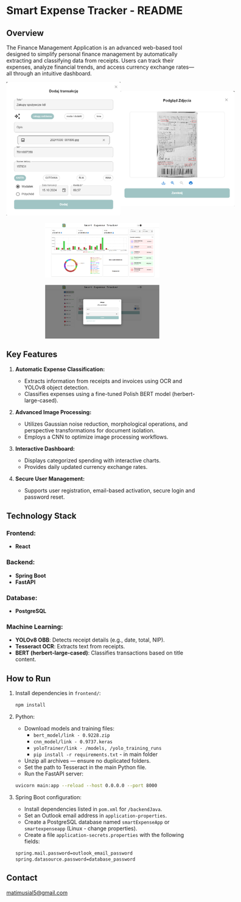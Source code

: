 # Smart Expense Tracker - README

## Overview

The Finance Management Application is an advanced web-based tool designed to simplify personal finance management by automatically extracting and classifying data from receipts. Users can track their expenses, analyze financial trends, and access currency exchange rates—all through an intuitive dashboard.

<div style="display: flex; justify-content: space-around; align-items: center;">
    <img src="images/bert.png" alt="Bert" width="300">
    <img src="images/yolo_result.png" alt="Yolo result" width="300">
</div>

<img src="images/dashboard.png" alt="Dashboard" width="300" style="display: block; margin: 20px auto;">

<img src="images/main.png" alt="Main" width="300" style="display: block; margin: 20px auto;">

## Key Features

1. **Automatic Expense Classification:**

    - Extracts information from receipts and invoices using OCR and YOLOv8 object detection.
    - Classifies expenses using a fine-tuned Polish BERT model (herbert-large-cased).

2. **Advanced Image Processing:**

    - Utilizes Gaussian noise reduction, morphological operations, and perspective transformations for document isolation.
    - Employs a CNN to optimize image processing workflows.

3. **Interactive Dashboard:**

    - Displays categorized spending with interactive charts.
    - Provides daily updated currency exchange rates.

4. **Secure User Management:**

    - Supports user registration, email-based activation, secure login and password reset.

## Technology Stack

### Frontend:

- **React**

### Backend:

- **Spring Boot**
- **FastAPI**

### Database:

- **PostgreSQL**

### Machine Learning:

- **YOLOv8 OBB**: Detects receipt details (e.g., date, total, NIP).
- **Tesseract OCR**: Extracts text from receipts.
- **BERT (herbert-large-cased)**: Classifies transactions based on title content.

## How to Run

1. Install dependencies in `frontend/`:

   ```bash
   npm install
   ```

2. Python:
    - Download models and training files:
        - `bert_model/link - 0.9228.zip`
        - `cnn_model/link - 0.9737.keras`
        - `yoloTrainer/link - /models, /yolo_training_runs`
        - `pip install -r requirements.txt` - in main folder
    - Unzip all archives — ensure no duplicated folders.
   - Set the path to Tesseract in the main Python file.
   - Run the FastAPI server:
   ```bash
   uvicorn main:app --reload --host 0.0.0.0 --port 8000
   ```
   

3. Spring Boot configuration:
    - Install dependencies listed in `pom.xml` for `/backendJava`.
    - Set an Outlook email address in `application-properties`.
    - Create a PostgreSQL database named `smartExpenseApp` or `smartexpenseapp` (Linux - change properties).
    - Create a file `application-secrets.properties` with the following fields:
    ```properties
   spring.mail.password=outlook_email_password
   spring.datasource.password=database_password
   ```


## Contact

matimusial5@gmail.com
